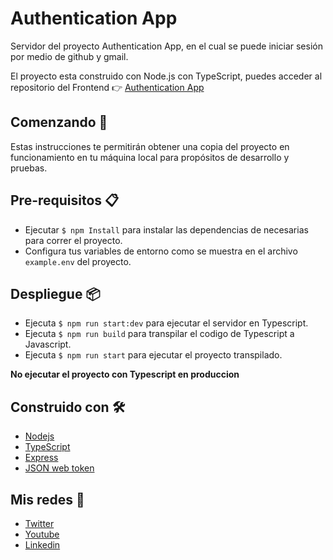 # Authentication App

Servidor del proyecto Authentication App, en el cual se puede iniciar sesión por medio de github y gmail.

El proyecto esta construido con Node.js con TypeScript, puedes acceder al repositorio del Frontend 👉 [Authentication App](https://github.com/thewuiz/authentication-app)

## Comenzando 🚀

Estas instrucciones te permitirán obtener una copia del proyecto en funcionamiento en tu máquina local para propósitos de desarrollo y pruebas.

## Pre-requisitos 📋

- Ejecutar `$ npm Install` para instalar las dependencias de necesarias para correr el proyecto.
- Configura tus variables de entorno como se muestra en el archivo `example.env` del proyecto.

## Despliegue 📦

- Ejecuta `$ npm run start:dev` para ejecutar el servidor en Typescript.
- Ejecuta `$ npm run build` para transpilar el codigo de Typescript a Javascript.
- Ejecuta `$ npm run start` para ejecutar el proyecto transpilado.

**No ejecutar el proyecto con Typescript en produccion**

## Construido con 🛠️

- [Nodejs](https://nodejs.org/es/)
- [TypeScript](https://www.typescriptlang.org/)
- [Express](https://github.com/expressjs/express)
- [JSON web token](https://jwt.io/)

## Mis redes 📢

- [Twitter](https://twitter.com/Luisangellopz)
- [Youtube](https://www.youtube.com/channel/UCHJ1DFgxNFEiJ1QAUhKI5ng)
- [Linkedin](https://www.linkedin.com/in/luis-%C3%A1ngel-l%C3%B3pez-s%C3%A1nchez-325621203/)
